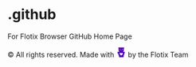 # .github

For Flotix Browser GitHub Home Page

© All rights reserved. Made with <img src="./profile/flotix.svg" width="20"/> by the Flotix Team
